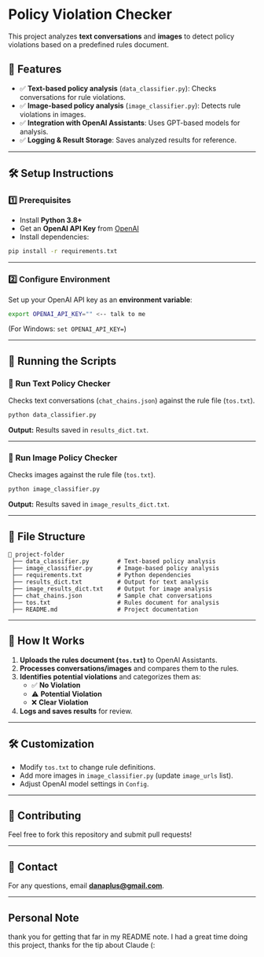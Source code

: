 
# Policy Violation Checker

This project analyzes **text conversations** and **images** to detect policy violations based on a predefined rules document.

## 📌 Features
- ✅ **Text-based policy analysis** (`data_classifier.py`): Checks conversations for rule violations.
- ✅ **Image-based policy analysis** (`image_classifier.py`): Detects rule violations in images.
- ✅ **Integration with OpenAI Assistants**: Uses GPT-based models for analysis.
- ✅ **Logging & Result Storage**: Saves analyzed results for reference.

---

## 🛠️ **Setup Instructions**

### **1️⃣ Prerequisites**
- Install **Python 3.8+**
- Get an **OpenAI API Key** from [OpenAI](https://platform.openai.com/)
- Install dependencies:

```bash
pip install -r requirements.txt
```

---

### **2️⃣ Configure Environment**
Set up your OpenAI API key as an **environment variable**:

```bash
export OPENAI_API_KEY="" <-- talk to me
```
(For Windows: `set OPENAI_API_KEY=`)

---

## 🚀 **Running the Scripts**
### **🔹 Run Text Policy Checker**
Checks text conversations (`chat_chains.json`) against the rule file (`tos.txt`).

```bash
python data_classifier.py
```
**Output:** Results saved in `results_dict.txt`.

---

### **🔹 Run Image Policy Checker**
Checks images against the rule file (`tos.txt`).

```bash
python image_classifier.py
```
**Output:** Results saved in `image_results_dict.txt`.

---

## 📝 **File Structure**
```
📂 project-folder
 ├── data_classifier.py        # Text-based policy analysis
 ├── image_classifier.py       # Image-based policy analysis
 ├── requirements.txt          # Python dependencies
 ├── results_dict.txt          # Output for text analysis
 ├── image_results_dict.txt    # Output for image analysis
 ├── chat_chains.json          # Sample chat conversations
 ├── tos.txt                   # Rules document for analysis
 ├── README.md                 # Project documentation
```

---

## 📌 **How It Works**
1. **Uploads the rules document (`tos.txt`)** to OpenAI Assistants.
2. **Processes conversations/images** and compares them to the rules.
3. **Identifies potential violations** and categorizes them as:
   - ✅ **No Violation**
   - ⚠️ **Potential Violation**
   - ❌ **Clear Violation**
4. **Logs and saves results** for review.

---

## 🛠 **Customization**
- Modify `tos.txt` to change rule definitions.
- Add more images in `image_classifier.py` (update `image_urls` list).
- Adjust OpenAI model settings in `Config`.

---

## 📌 **Contributing**
Feel free to fork this repository and submit pull requests!

---

## 📧 **Contact**
For any questions, email **danaplus@gmail.com**.

---

## Personal Note

thank you for getting that far in my README note.
I had a great time doing this project, thanks for the tip about Claude (:
